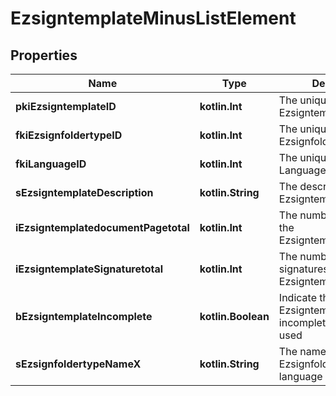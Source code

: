 
# EzsigntemplateMinusListElement

## Properties
Name | Type | Description | Notes
------------ | ------------- | ------------- | -------------
**pkiEzsigntemplateID** | **kotlin.Int** | The unique ID of the Ezsigntemplate | 
**fkiEzsignfoldertypeID** | **kotlin.Int** | The unique ID of the Ezsignfoldertype. | 
**fkiLanguageID** | **kotlin.Int** | The unique ID of the Language.  Valid values:  |Value|Description| |-|-| |1|French| |2|English| | 
**sEzsigntemplateDescription** | **kotlin.String** | The description of the Ezsigntemplate | 
**iEzsigntemplatedocumentPagetotal** | **kotlin.Int** | The number of pages in the Ezsigntemplatedocument. | 
**iEzsigntemplateSignaturetotal** | **kotlin.Int** | The number of total signatures in the Ezsigntemplate. | 
**bEzsigntemplateIncomplete** | **kotlin.Boolean** | Indicate the Ezsigntemplate is incomplete and cannot be used | 
**sEzsignfoldertypeNameX** | **kotlin.String** | The name of the Ezsignfoldertype in the language of the requester | 



